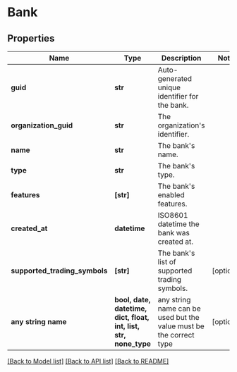# Bank


## Properties
Name | Type | Description | Notes
------------ | ------------- | ------------- | -------------
**guid** | **str** | Auto-generated unique identifier for the bank. | 
**organization_guid** | **str** | The organization&#39;s identifier. | 
**name** | **str** | The bank&#39;s name. | 
**type** | **str** | The bank&#39;s type. | 
**features** | **[str]** | The bank&#39;s enabled features. | 
**created_at** | **datetime** | ISO8601 datetime the bank was created at. | 
**supported_trading_symbols** | **[str]** | The bank&#39;s list of supported trading symbols. | [optional] 
**any string name** | **bool, date, datetime, dict, float, int, list, str, none_type** | any string name can be used but the value must be the correct type | [optional]

[[Back to Model list]](../README.md#documentation-for-models) [[Back to API list]](../README.md#documentation-for-api-endpoints) [[Back to README]](../README.md)


